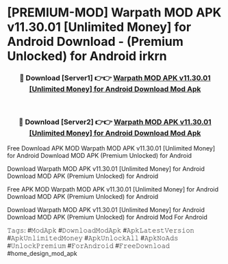 # [PREMIUM-MOD] Warpath MOD APK v11.30.01 [Unlimited Money] for Android Download - (Premium Unlocked) for Android irkrn



<div align="center">
<h3>🔴 Download [Server1] 👉👉 <a href="https://momento.my/?title=Warpath_MOD_APK_v11.30.01_[Unlimited_Money]_for_Android_Download">Warpath MOD APK v11.30.01 [Unlimited Money] for Android Download Mod Apk</a></h3><br>

<h3>🔴 Download [Server2] 👉👉 <a href="https://momento.my/?title=Warpath_MOD_APK_v11.30.01_[Unlimited_Money]_for_Android_Download">Warpath MOD APK v11.30.01 [Unlimited Money] for Android Download Mod Apk</a></h3>
</div>



Free Download APK MOD Warpath MOD APK v11.30.01 [Unlimited Money] for Android Download MOD APK (Premium Unlocked) for Android

Download Warpath MOD APK v11.30.01 [Unlimited Money] for Android Download MOD APK (Premium Unlocked) for Android

Free APK MOD Warpath MOD APK v11.30.01 [Unlimited Money] for Android Download MOD APK (Premium Unlocked) for Android

Download Warpath MOD APK v11.30.01 [Unlimited Money] for Android Download MOD APK (Premium Unlocked) for Android Mod For Android

𝚃𝚊𝚐𝚜: #𝙼𝚘𝚍𝙰𝚙𝚔 #𝙳𝚘𝚠𝚗𝚕𝚘𝚊𝚍𝙼𝚘𝚍𝙰𝚙𝚔 #𝙰𝚙𝚔𝙻𝚊𝚝𝚎𝚜𝚝𝚅𝚎𝚛𝚜𝚒𝚘𝚗 #𝙰𝚙𝚔𝚄𝚗𝚕𝚒𝚖𝚒𝚝𝚎𝚍𝙼𝚘𝚗𝚎𝚢 #𝙰𝚙𝚔𝚄𝚗𝚕𝚘𝚌𝚔𝙰𝚕𝚕 #𝙰𝚙𝚔𝙽𝚘𝙰𝚍𝚜 #𝚄𝚗𝚕𝚘𝚌𝚔𝙿𝚛𝚎𝚖𝚒𝚞𝚖 #𝙵𝚘𝚛𝙰𝚗𝚍𝚛𝚘𝚒𝚍 #𝙵𝚛𝚎𝚎𝙳𝚘𝚠𝚗𝚕𝚘𝚊𝚍 #home_design_mod_apk
